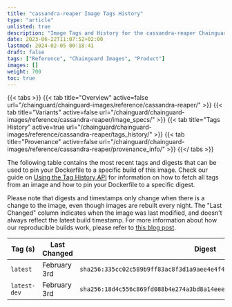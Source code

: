 ```yaml
---
title: "cassandra-reaper Image Tags History"
type: "article"
unlisted: true
description: "Image Tags and History for the cassandra-reaper Chainguard Image"
date: 2023-06-22T11:07:52+02:00
lastmod: 2024-02-05 00:18:41
draft: false
tags: ["Reference", "Chainguard Images", "Product"]
images: []
weight: 700
toc: true
---
```


{{< tabs >}}
{{< tab title="Overview" active=false url="/chainguard/chainguard-images/reference/cassandra-reaper/" >}}
{{< tab title="Variants" active=false url="/chainguard/chainguard-images/reference/cassandra-reaper/image_specs/" >}}
{{< tab title="Tags History" active=true url="/chainguard/chainguard-images/reference/cassandra-reaper/tags_history/" >}}
{{< tab title="Provenance" active=false url="/chainguard/chainguard-images/reference/cassandra-reaper/provenance_info/" >}}
{{</ tabs >}}

The following table contains the most recent tags and digests that can be used to pin your Dockerfile to a specific build of this image. Check our guide on [Using the Tag History API](/chainguard/chainguard-images/using-the-tag-history-api/) for information on how to fetch all tags from an image and how to pin your Dockerfile to a specific digest.

Please note that digests and timestamps only change when there is a change to the image, even though images are rebuilt every night. The "Last Changed" column indicates when the image was last modified, and doesn't always reflect the latest build timestamp. For more information about how our reproducible builds work, please refer to [this blog post](https://www.chainguard.dev/unchained/reproducing-chainguards-reproducible-image-builds).

| Tag (s)       | Last Changed | Digest                                                                    |
|---------------|--------------|---------------------------------------------------------------------------|
|  `latest`     | February 3rd | `sha256:335cc02c589b9ff83ac8f3d1a9aee4e4f4be335467dd858d21529bed6cdd7065` |
|  `latest-dev` | February 3rd | `sha256:18d4c556c869fd088b4e274a3bd8a14eee3b3ea4ca3738d1caa5f55b2b5e1382` |

